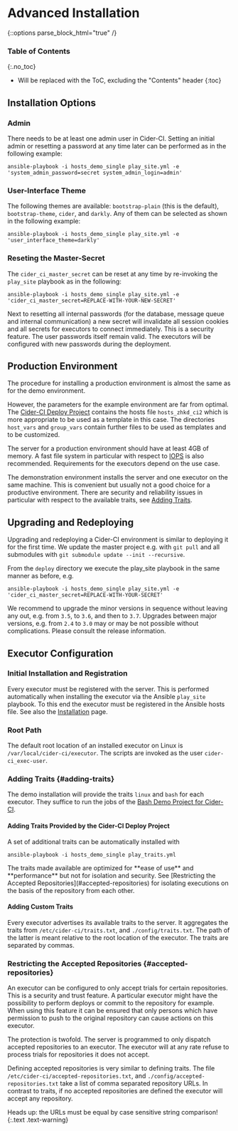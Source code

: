 # Advanced Installation
{::options parse_block_html="true" /}

### Table of Contents
{:.no_toc}
* Will be replaced with the ToC, excluding the "Contents" header
{:toc}

## Installation Options

### Admin

There needs to be at least one admin user in Cider-CI. Setting an initial admin
or resetting a password at any time later can be performed as in the following
example:

  `ansible-playbook -i hosts_demo_single play_site.yml -e 'system_admin_password=secret system_admin_login=admin'`

### User-Interface Theme

The following themes are available: `bootstrap-plain` (this is the default),
`bootstrap-theme`, `cider`, and `darkly`. Any of them can be selected as
shown in the following example:

  `ansible-playbook -i hosts_demo_single play_site.yml -e 'user_interface_theme=darkly'`

### Reseting the Master-Secret

The `cider_ci_master_secret` can be reset at any time by re-invoking
the `play_site` playbook as in the following:

  `ansible-playbook -i hosts_demo_single play_site.yml -e 'cider_ci_master_secret=REPLACE-WITH-YOUR-NEW-SECRET'`

Next to resetting all internal passwords (for the database, message queue and
internal communication) a new secret will invalidate all session cookies and
all secrets for executors to connect immediately. <span class="text-warning">
This is a security feature.</span> The user passwords itself remain valid. The
executors will be configured with new passwords during the deployment.




## Production Environment

The procedure for installing a production environment is almost the same as
for the demo environment.

However, the parameters for the example environment are far from optimal. The
[Cider-CI Deploy Project] contains the hosts file `hosts_zhkd_ci2` which is
more appropriate to be used as a template in this case. The directories
`host_vars` and `group_vars` contain further files to be used as templates and
to be customized.

The server for a production environment should have at least 4GB of memory.
A fast file system in particular with respect to [IOPS] is also recommended.
Requirements for the executors depend on the use case.

The demonstration environment installs the server and one executor on the same
machine. This is convenient but usually not a good choice for a productive
environment. There are security and reliability issues in particular with
respect to the available traits, see [Adding Traits](#adding-traits).


## Upgrading and Redeploying

Upgrading and redeploying a Cider-CI environment is similar to deploying it for
the first time. We update the master project e.g. with `git pull` and all
submodules with `git submodule update --init --recursive`.

From the `deploy` directory we execute the play_site playbook in the
same manner as before, e.g.

`ansible-playbook -i hosts_demo_single play_site.yml -e 'cider_ci_master_secret=REPLACE-WITH-YOUR-SECRET'`

We recommend to upgrade the minor versions in sequence without leaving any out,
e.g. from `3.5`, to `3.6`, and then to `3.7`. Upgrades between major versions,
e.g. from `2.4` to `3.0` may or may be not possible without complications. Please consult
the release information.

## Executor Configuration

### Initial Installation and Registration

Every executor must be registered with the server. This is performed
automatically when installing the executor via the Ansible `play_site`
playbook. To this end the executor must be registered in the Ansible hosts
file. See also the [Installation](./index.html) page.


### Root Path

The default root location of an installed executor on Linux is
`/var/local/cider-ci/executor`. The scripts are invoked as the user
`cider-ci_exec-user`.


### Adding Traits {#adding-traits}

The demo installation will provide the traits `linux` and `bash` for each
executor. They suffice to run the jobs of the [Bash Demo Project for
Cider-CI][].

#### Adding Traits Provided by the Cider-CI Deploy Project

A set of additional traits can be automatically installed with

`ansible-playbook -i hosts_demo_single play_traits.yml`

<div class="alert alert-warning" role="alert">
The traits made available are optimized for **ease of use** and **performance** but not
for isolation and security. See [Restricting the Accepted
Repositories](#accepted-repositories) for isolating executions on the basis
of the repository from each other.
</div>


#### Adding Custom Traits

Every executor advertises its available traits to the server. It aggregates the
traits from  `/etc/cider-ci/traits.txt`, and `./config/traits.txt`. The path of
the latter is meant relative to the root location of the executor. The traits
are separated by commas.

### Restricting the Accepted Repositories {#accepted-repositories}

An executor can be configured to only accept trials for certain repositories.
This is a security and trust feature. A particular executor might have the
possibility to perform deploys or commit to the repository for example. When
using this feature it can be ensured that only persons which have permission to
push to the original repository can cause actions on this executor.

The protection is twofold. The server is programmed to only dispatch accepted
repositories to an executor. The executor will at any rate refuse to process
trials for repositories it does not accept.

Defining accepted repositories is very similar to defining traits. The file
`/etc/cider-ci/accepted-repositories.txt`, and
`./config/accepted-repositories.txt` take a list of comma separated repository
URLs. In contrast to traits, if no accepted repositories are defined the
executor will accept any repository.

Heads up: the URLs must be equal by case sensitive string comparison!
{:.text .text-warning}

  [Bash Demo Project for Cider-CI]: https://github.com/cider-ci/cider-ci_demo-project-bash
  [Cider-CI Deploy Project]: https://github.com/cider-ci/cider-ci_deploy
  [IOPS]: https://de.wikipedia.org/wiki/Input/Output_operations_Per_Second
